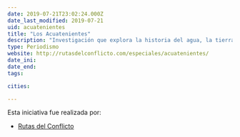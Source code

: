 ```yaml
---
date: 2019-07-21T23:02:24.000Z
date_last_modified: 2019-07-21
uid: acuatenientes
title: "Los Acuatenientes"
description: "Investigación que explora la historia del agua, la tierra y la agroindustria de la palma de aceite en María La Baja, Bolívar, Colombia."
type: Periodismo
website: http://rutasdelconflicto.com/especiales/acuatenientes/
date_ini: 
date_end: 
tags:

cities: 

---
```


Esta iniciativa fue realizada por:

- [Rutas del Conflicto](/i/rutas-del-conflicto.html)
